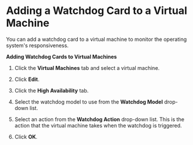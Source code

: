 # Adding a Watchdog Card to a Virtual Machine

You can add a watchdog card to a virtual machine to monitor the operating system's responsiveness.

**Adding Watchdog Cards to Virtual Machines**

1. Click the **Virtual Machines** tab and select a virtual machine.

2. Click **Edit**.

3. Click the **High Availability** tab.

4. Select the watchdog model to use from the **Watchdog Model** drop-down list.

5. Select an action from the **Watchdog Action** drop-down list. This is the action that the virtual machine takes when the watchdog is triggered.

6. Click **OK**.
